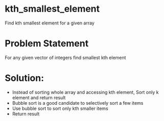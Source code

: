 # kth_smallest_element
Find kth smallest element for a given array

# Problem Statement
For any given vector of integers find smallest kth element

# Solution:
- Instead of sorting whole array and accessing kth element, Sort only k element and return result
- Bubble sort is a good candidate to selectively sort a few items
- Use bubble sort to sort only kth smaller items
- Return result